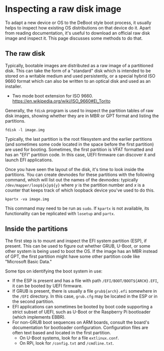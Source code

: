 # Inspecting a raw disk image

To adapt a new device or OS to the DeBoot style boot process, it usually helps to inspect how existing OS distributions on that device do it. Apart from reading documentation, it's useful to download an official raw disk image and inspect it. This page discusses some methods to do that.

## The raw disk

Typically, bootable images are distributed as a raw image of a partitioned disk. This can take the form of a "standard" disk which is intended to be stored on a writable medium and used persistently, or a special hybrid ISO 9660 format which can also be written to an optical disk and used as an installer.

* Two mode boot extension for ISO 9660. https://en.wikipedia.org/wiki/ISO_9660#El_Torito

Generally, the `fdisk` program is used to inspect the partition tables of raw disk images, showing whether they are in MBR or GPT format and listing the partitions.

```
fdisk -l image.img
```

Typically, the last partition is the root filesystem and the earlier partitions (and sometimes some code located in the space before the first partition) are used for booting. Sometimes, the first partition is VFAT formatted and has an "EFI" partition code. In this case, UEFI firmware can discover it and launch EFI applications.

Once you have seen the layout of the disk, it's time to look inside the partitions. You can create devnodes for these partitions with the following command, which will list out the names of the devnodes: typically `/dev/mapper/loop${x}p${y}` where $y$ is the partition number and $x$ is a counter that keeps track of which loopback device you've used to do this.

```
kpartx -va image.img
```

This command may need to be run as `sudo`. If `kpartx`  is not available, its functionality can be replicated with `losetup` and `partx`.

## Inside the partitions

The first step is to mount and inspect the EFI system partition (ESP), if present. This can be used to figure out whether GRUB, U-Boot, or some other system is being used to boot the OS. If the image has an MBR instead of GPT, the first partition might have some other partition code like "Microsoft Basic Data."

Some tips on identifying the boot system in use:

* If the ESP is present and has a file with path `/EFI/BOOT/BOOT${ARCH}.EFI`, it can be booted by UEFI firmware.
* If GRUB is present, there is usually a file `grub${arch}.efi` somewhere in the `/EFI` directory. In this case, `grub.cfg` may be located in the ESP or in the second partition.
* EFI applications can sometimes be booted by boot code supporting a strict subset of UEFI, such as U-Boot or the Raspberry Pi bootloader (which implements EBBR).
* For non-GRUB boot sequences on ARM boards, consult the board's documentation for bootloader configuration. Configuration files are often text based and located in the first partition.
  * On U-Boot systems, look for a file `extlinux.conf`.
  * On RPi, look for `/config.txt` and `/cmdline.txt`.
